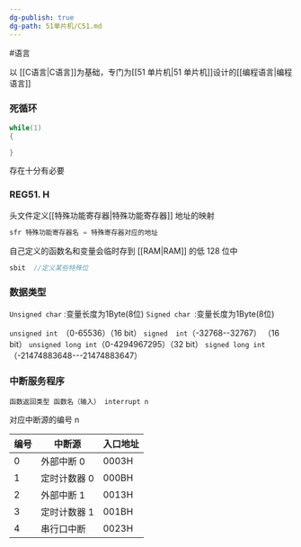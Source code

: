 ```yaml
---
dg-publish: true
dg-path: 51单片机/C51.md
---
```

#语言

以 [[C语言\|C语言]]为基础，专门为[[51 单片机\|51 单片机]]设计的[[编程语言\|编程语言]]


### 死循环
```C
while(1)
{

}
```
存在十分有必要

### REG51. H
头文件定义[[特殊功能寄存器\|特殊功能寄存器]] 
地址的映射
```C
sfr 特殊功能寄存器名 = 特殊寄存器对应的地址
```

自己定义的函数名和变量会临时存到 [[RAM\|RAM]] 的低 128 位中

```c
sbit  //定义某些特殊位
```
### 数据类型
`Unsigned char` :变量长度为1Byte(8位)
`Signed char `:变量长度为1Byte(8位)

`unsigned int `（0-65536）（16 bit）
`signed  int`（-32768--32767） （16 bit）
`unsigned long int`（0-4294967295）（32 bit）
`signed long int`（-21474883648---21474883647）

### 中断服务程序

`函数返回类型 函数名（输入） interrupt n`

对应中断源的编号 n

| 编号  | 中断源     | 入口地址  |
| --- | ------- | ----- |
| 0   | 外部中断 0  | 0003H |
| 1   | 定时计数器 0 | 000BH |
| 2   | 外部中断 1  | 0013H |
| 3   | 定时计数器 1 | 001BH |
| 4   | 串行口中断   | 0023H |

